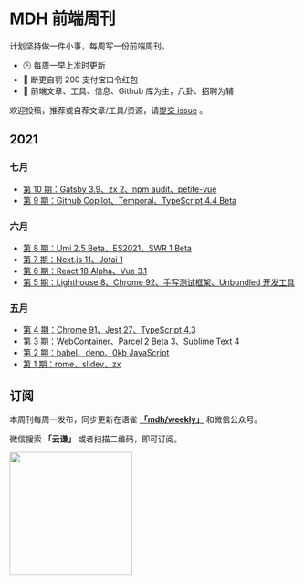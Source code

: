# MDH 前端周刊

计划坚持做一件小事，每周写一份前端周刊。

* 🕒 每周一早上准时更新
* 🥊 断更自罚 200 支付宝口令红包
* 👋 前端文章、工具、信息、Github 库为主，八卦、招聘为辅

欢迎投稿，推荐或自荐文章/工具/资源，请[提交 issue](https://github.com/sorrycc/weekly/issues) 。

## 2021

### 七月

* [第 10 期：Gatsby 3.9、zx 2、npm audit、petite-vue](./docs/issue-0010.md)
* [第 9 期：Github Copilot、Temporal、TypeScript 4.4 Beta](./docs/issue-0009.md)

### 六月

* [第 8 期：Umi 2.5 Beta、ES2021、SWR 1 Beta](./docs/issue-0008.md)
* [第 7 期：Next.js 11、Jotai 1](./docs/issue-0007.md)
* [第 6 期：React 18 Alpha、Vue 3.1](./docs/issue-0006.md)
* [第 5 期：Lighthouse 8、Chrome 92、手写测试框架、Unbundled 开发工具](./docs/issue-0005.md)

### 五月

* [第 4 期：Chrome 91、Jest 27、TypeScript 4.3](./docs/issue-0004.md)
* [第 3 期：WebContainer、Parcel 2 Beta 3、Sublime Text 4](./docs/issue-0003.md)
* [第 2 期：babel、deno、0kb JavaScript](./docs/issue-0002.md)
* [第 1 期：rome、slidev、zx](./docs/issue-0001.md)

## 订阅

本周刊每周一发布，同步更新在语雀 **[「mdh/weekly」](https://www.yuque.com/mdh/weekly)** 和微信公众号。

微信搜索 **「云谦」** 或者扫描二维码，即可订阅。

<img src="https://img.alicdn.com/imgextra/i1/O1CN01jmrjUx1yw5LcPFMx0_!!6000000006642-0-tps-430-430.jpg" width="215" />

